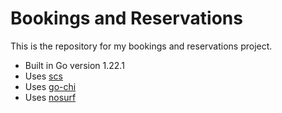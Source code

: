 # Bookings and Reservations

This is the repository for my bookings and reservations project.

- Built in Go version 1.22.1
- Uses [scs](github.com/alexedwards/scs/v2)
- Uses [go-chi](github.com/go-chi/chi/v5)
- Uses [nosurf](github.com/justinas/nosurf)

